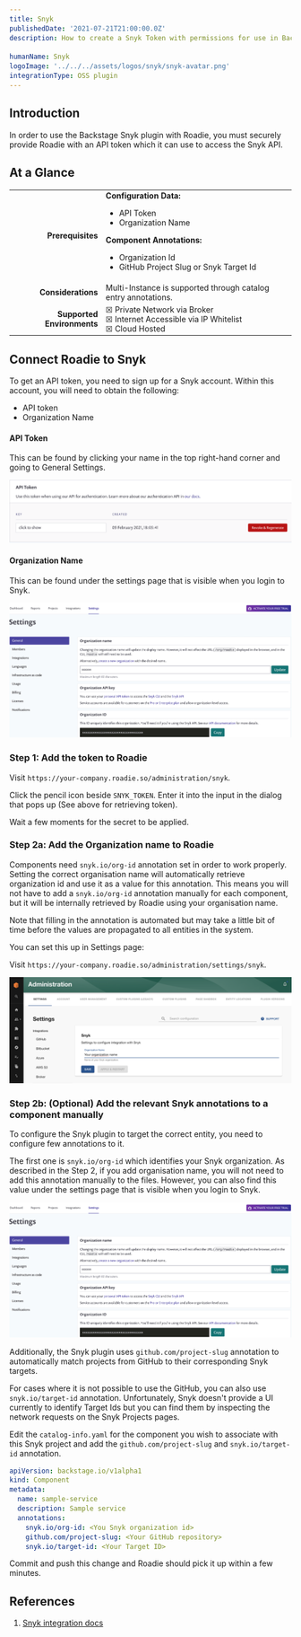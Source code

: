 ```yaml
---
title: Snyk
publishedDate: '2021-07-21T21:00:00.0Z'
description: How to create a Snyk Token with permissions for use in Backstage and apply it to Roadie.

humanName: Snyk
logoImage: '../../../assets/logos/snyk/snyk-avatar.png'
integrationType: OSS plugin
---
```


## Introduction

In order to use the Backstage Snyk plugin with Roadie, you must securely provide Roadie with an API token which it can use to access the Snyk API.

## At a Glance
| | |
|---: | --- |
| **Prerequisites** | **Configuration Data:** <ul><li>API Token</li><li>Organization Name</li></ul> **Component Annotations:** <ul><li>Organization Id</li><li>GitHub Project Slug or Snyk Target Id</li></ul> |
| **Considerations** | Multi-Instance is supported through catalog entry annotations. |
| **Supported Environments** | ☒ Private Network via Broker <br /> ☒ Internet Accessible via IP Whitelist <br /> ☒ Cloud Hosted |

## Connect Roadie to Snyk

To get an API token, you need to sign up for a Snyk account. Within this account, you will need to obtain the following:

 * API token
 * Organization Name

#### API Token

This can be found by clicking your name in the top right-hand corner and going to General Settings.

![API token for Snyk.](./api-token.png)

#### Organization Name

This can be found under the settings page that is visible when you login to Snyk.

![Organization Name Snyk.](./org.png)


### Step 1: Add the token to Roadie

Visit `https://your-company.roadie.so/administration/snyk`.

Click the pencil icon beside `SNYK_TOKEN`. Enter it into the input in the dialog that pops up (See above for retrieving token).

Wait a few moments for the secret to be applied.

### Step 2a: Add the Organization name to Roadie

Components need `snyk.io/org-id` annotation set in order to work properly. Setting the correct organisation name will automatically retrieve organization id and use it as a value for this annotation. 
This means you will not have to add a `snyk.io/org-id` annotation manually for each component, but it will be internally retrieved by Roadie using your organisation name.

Note that filling in the annotation is automated but may take a little bit of time before the values are propagated to all entities in the system. 

You can set this up in Settings page:

Visit `https://your-company.roadie.so/administration/settings/snyk`.

![A text field with snyk org name.](./snyk-organisation-name-settings.png)

### Step 2b: (Optional) Add the relevant Snyk annotations to a component manually

To configure the Snyk plugin to target the correct entity, you need to configure few annotations to it.

The first one is `snyk.io/org-id` which identifies your Snyk organization. As described in the Step 2, if you add organisation name, you will not need to add this annotation manually to the files. However, you can also find this value under the settings page that is visible when you login to Snyk.

![Organization Name Snyk.](./org.png)

Additionally, the Snyk plugin uses `github.com/project-slug` annotation to automatically match projects from GitHub to their corresponding Snyk targets. 

For cases where it is not possible to use the GitHub, you can also use `snyk.io/target-id` annotation. Unfortunately, Snyk doesn't provide a UI currently to identify Target Ids but you can find them by inspecting the network requests on the Snyk Projects pages. 

Edit the `catalog-info.yaml` for the component you wish to associate with this Snyk project and add the `github.com/project-slug` and `snyk.io/target-id` annotation.

```yaml
apiVersion: backstage.io/v1alpha1
kind: Component
metadata:
  name: sample-service
  description: Sample service
  annotations:
    snyk.io/org-id: <You Snyk organization id>
    github.com/project-slug: <Your GitHub repository>
    snyk.io/target-id: <Your Target ID>
```

Commit and push this change and Roadie should pick it up within a few minutes.

## References

1. [Snyk integration docs](https://snyk.io/blog/backstage-integration-with-the-snyk-api/)
